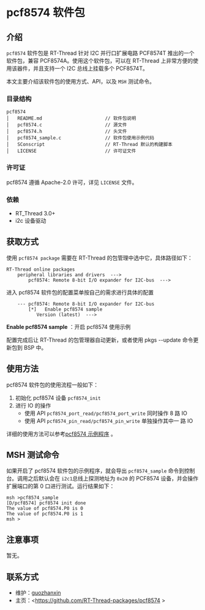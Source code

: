 # pcf8574 软件包

## 介绍

`pcf8574` 软件包是 RT-Thread 针对 I2C 并行口扩展电路 PCF8574T 推出的一个软件包，兼容 PCF8574A。使用这个软件包，可以在 RT-Thread 上非常方便的使用该器件，并且支持一个 I2C 总线上挂载多个 PCF8574T。

本文主要介绍该软件包的使用方式、API，以及 `MSH` 测试命令。

### 目录结构

```
pcf8574
│   README.md                       // 软件包说明
│   pcf8574.c                       // 源文件
│   pcf8574.h                       // 头文件
│   pcf8574_sample.c                // 软件包使用示例代码
│   SConscript                      // RT-Thread 默认的构建脚本
│   LICENSE                         // 许可证文件
```

### 许可证

pcf8574 遵循 Apache-2.0 许可，详见 `LICENSE` 文件。

### 依赖

- RT_Thread 3.0+
- i2c 设备驱动

## 获取方式

使用 `pcf8574 package` 需要在 RT-Thread 的包管理中选中它，具体路径如下：

```
RT-Thread online packages
    peripheral libraries and drivers  --->
        pcf8574: Remote 8-bit I/O expander for I2C-bus  --->
```

进入 pcf8574 软件包的配置菜单按自己的需求进行具体的配置

```
    --- pcf8574: Remote 8-bit I/O expander for I2C-bus                           
        [*]   Enable pcf8574 sample
           Version (latest)  --->
```

**Enable pcf8574 sample** ：开启 pcf8574  使用示例

配置完成后让 RT-Thread 的包管理器自动更新，或者使用 pkgs --update 命令更新包到 BSP 中。

## 使用方法

pcf8574 软件包的使用流程一般如下：

1. 初始化 pcf8574 设备 `pcf8574_init`
2. 进行 IO 的操作
   - 使用 API `pcf8574_port_read/pcf8574_port_write` 同时操作 8 路 IO
   - 使用 API `pcf8574_pin_read/pcf8574_pin_write` 单独操作其中一 路 IO

详细的使用方法可以参考[pcf8574 示例程序](pcf8574_sample.c) 。

## MSH 测试命令

如果开启了 pcf8574 软件包的示例程序，就会导出 `pcf8574_sample` 命令到控制台。调用之后默认会在 `i2c1`总线上探测地址为 `0x20` 的 PCF8574 设备，并会操作扩展端口的第 0 口进行测试。运行结果如下：

```
msh >pcf8574_sample
[D/pcf8574] pcf8574 init done
The value of pcf8574.P0 is 0
The value of pcf8574.P0 is 1
msh >
```

## 注意事项

暂无。

## 联系方式

- 维护：[guozhanxin](https://github.com/Guozhanxin)
- 主页：<https://github.com/RT-Thread-packages/pcf8574 >